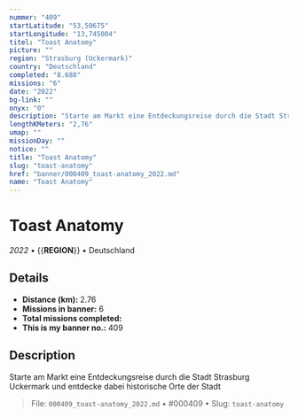 ```yaml
---
nummer: "409"
startLatitude: "53,50675"
startLongitude: "13,745004"
titel: "Toast Anatomy"
picture: ""
region: "Strasburg (Uckermark)"
country: "Deutschland"
completed: "8.688"
missions: "6"
date: "2022"
bg-link: ""
onyx: "0"
description: "Starte am Markt eine Entdeckungsreise durch die Stadt Strasburg Uckermark und entdecke dabei historische Orte der Stadt"
lengthKMeters: "2,76"
umap: ""
missionDay: ""
notice: ""
title: "Toast Anatomy"
slug: "toast-anatomy"
href: "banner/000409_toast-anatomy_2022.md"
name: "Toast Anatomy"
---
```

# Toast Anatomy

*2022* • {{__REGION__}} • Deutschland





## Details
- **Distance (km):** 2.76
- **Missions in banner:** 6
- **Total missions completed:** 
- **This is my banner no.:** 409



## Description
Starte am Markt eine Entdeckungsreise durch die Stadt Strasburg Uckermark und entdecke dabei historische Orte der Stadt




> File: `000409_toast-anatomy_2022.md` • #000409 • Slug: `toast-anatomy`
